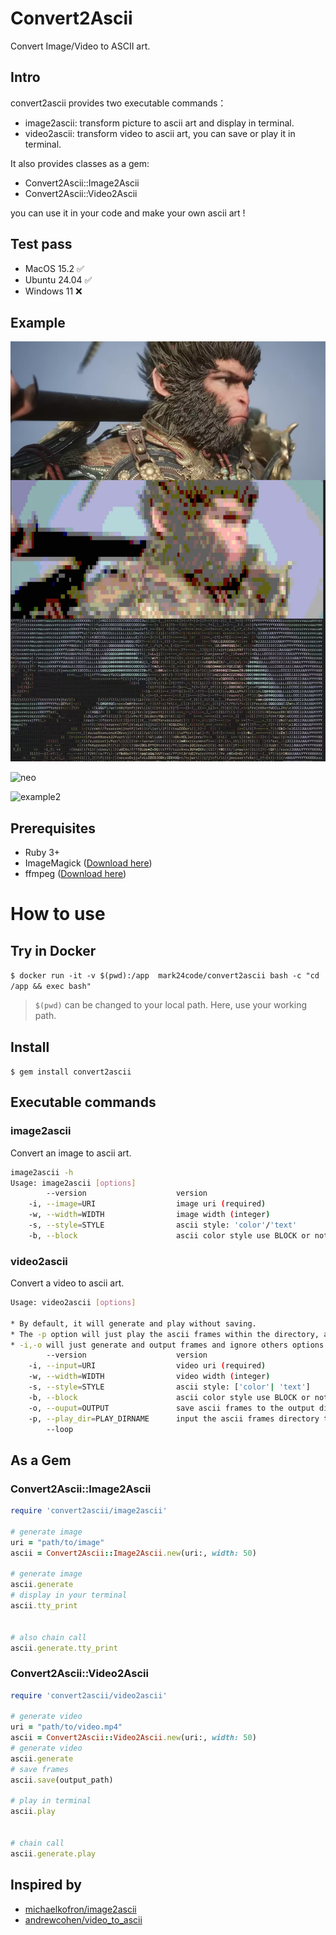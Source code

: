 # Convert2Ascii

Convert Image/Video to ASCII art.


## Intro

convert2ascii provides two executable commands：

* image2ascii: transform picture to ascii art and display in terminal.
* video2ascii: transform video to ascii art, you can save or play it in terminal.

It also provides classes as a gem:

* Convert2Ascii::Image2Ascii
* Convert2Ascii::Video2Ascii

you can use it in your code and make your own ascii art !


## Test pass

* MacOS 15.2 ✅
* Ubuntu 24.04 ✅
* Windows 11  ❌


## Example

![example](./example/wukong.jpg)

![neo](./example/neo.gif)

![example2](./example/doulai.jpg)

## Prerequisites

* Ruby 3+
* ImageMagick ([Download here](https://imagemagick.org/script/download.php))
* ffmpeg ([Download here](https://www.ffmpeg.org/))

# How to use

## Try in Docker

`$ docker run -it -v $(pwd):/app  mark24code/convert2ascii bash -c "cd /app && exec bash"`

>  `$(pwd)` can be changed to your local path. Here, use your working path.


## Install

`$ gem install convert2ascii`


## Executable commands

### image2ascii

Convert an image to ascii art.

```bash
image2ascii -h
Usage: image2ascii [options]
        --version                    version
    -i, --image=URI                  image uri (required)
    -w, --width=WIDTH                image width (integer)
    -s, --style=STYLE                ascii style: 'color'/'text'
    -b, --block                      ascii color style use BLOCK or not true/false
```

### video2ascii

Convert a video to ascii art.

```bash
Usage: video2ascii [options]

* By default, it will generate and play without saving.
* The -p option will just play the ascii frames within the directory, and ignore -i, -o other options. --loop will play loop
* -i,-o will just generate and output frames and ignore others options
        --version                    version
    -i, --input=URI                  video uri (required)
    -w, --width=WIDTH                video width (integer)
    -s, --style=STYLE                ascii style: ['color'| 'text']
    -b, --block                      ascii color style use BLOCK or not [ true | false ]
    -o, --ouput=OUTPUT               save ascii frames to the output directory
    -p, --play_dir=PLAY_DIRNAME      input the ascii frames directory to play
        --loop
```


## As a Gem

### Convert2Ascii::Image2Ascii


```ruby
require 'convert2ascii/image2ascii'

# generate image
uri = "path/to/image"
ascii = Convert2Ascii::Image2Ascii.new(uri:, width: 50)

# generate image
ascii.generate
# display in your terminal
ascii.tty_print


# also chain call
ascii.generate.tty_print

```


### Convert2Ascii::Video2Ascii

```ruby
require 'convert2ascii/video2ascii'

# generate video
uri = "path/to/video.mp4"
ascii = Convert2Ascii::Video2Ascii.new(uri:, width: 50)
# generate video
ascii.generate
# save frames
ascii.save(output_path)

# play in terminal
ascii.play


# chain call
ascii.generate.play

```


## Inspired by

* [michaelkofron/image2ascii](https://github.com/michaelkofron/image2ascii)
* [andrewcohen/video_to_ascii](https://github.com/andrewcohen/video_to_ascii)
